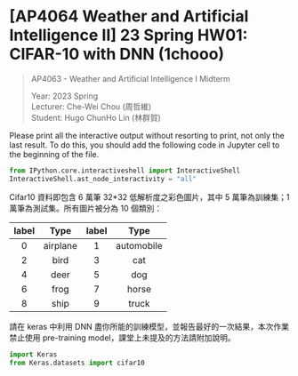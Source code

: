 # [AP4064 Weather and Artificial Intelligence II] 23 Spring HW01: CIFAR-10 with DNN (1chooo)

> AP4063 - Weather and Artificial Intelligence Ⅰ Midterm
> 
> Year: 2023 Spring   
> Lecturer: Che-Wei Chou (周哲維)   
> Student: Hugo ChunHo Lin (林群賀)  

Please print all the interactive output without resorting to print, not only
the last result. To do this, you should add the following code in Jupyter
cell to the beginning of the file.

```python
from IPython.core.interactiveshell import InteractiveShell
InteractiveShell.ast_node_interactivity = "all"
```

Cifar10 資料即包含 6 萬筆 32*32 低解析度之彩色圖片，其中 5 萬筆為訓練集；1 萬筆為測試集。所有圖片被分為 10 個類別：

| label |   Type   | label |    Type    |
| :---: | :------: | :---: | :--------: |
|   0   | airplane |   1   | automobile |
|   2   |   bird   |   3   |    cat     |
|   4   |   deer   |   5   |    dog     |
|   6   |   frog   |   7   |   horse    |
|   8   |   ship   |   9   |   truck    |

請在 keras 中利用 DNN 盡你所能的訓練模型，並報告最好的一次結果，本次作業禁止使用 pre-training model，課堂上未提及的方法請附加說明。

```python
import Keras
from Keras.datasets import cifar10
```
